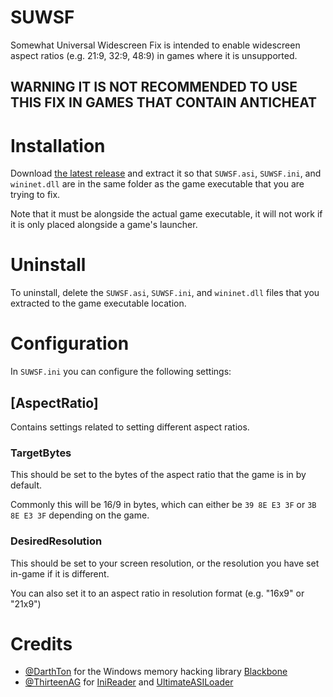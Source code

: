 # SUWSF

Somewhat Universal Widescreen Fix is intended to enable widescreen aspect ratios (e.g. 21:9, 32:9, 48:9) in games where it is unsupported.

## WARNING IT IS NOT RECOMMENDED TO USE THIS FIX IN GAMES THAT CONTAIN ANTICHEAT

# Installation

Download [the latest release](https://github.com/phantomgamers/suwsf/releases/latest) and extract it so that `SUWSF.asi`, `SUWSF.ini`, and `wininet.dll` are in the same folder as the game executable that you are trying to fix.

Note that it must be alongside the actual game executable, it will not work if it is only placed alongside a game's launcher.

# Uninstall

To uninstall, delete the `SUWSF.asi`, `SUWSF.ini`, and `wininet.dll` files that you extracted to the game executable location.

# Configuration

In `SUWSF.ini` you can configure the following settings:

## [AspectRatio]

Contains settings related to setting different aspect ratios.

### TargetBytes

This should be set to the bytes of the aspect ratio that the game is in by default.

Commonly this will be 16/9 in bytes, which can either be `39 8E E3 3F` or `3B 8E E3 3F` depending on the game.

### DesiredResolution

This should be set to your screen resolution, or the resolution you have set in-game if it is different.

You can also set it to an aspect ratio in resolution format (e.g. "16x9" or "21x9")

# Credits

- [@DarthTon](https://github.com/DarthTon) for the Windows memory hacking library [Blackbone](https://github.com/DarthTon/Blackbone)
- [@ThirteenAG](https://github.com/ThirteenAG) for [IniReader](https://github.com/ThirteenAG/IniReader) and [UltimateASILoader](https://github.com/ThirteenAG/Ultimate-ASI-Loader)
